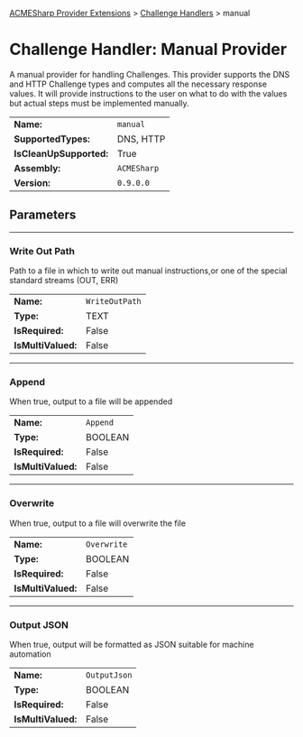 ﻿[ACMESharp Provider Extensions](../) > [Challenge Handlers](./) > manual

# Challenge Handler: Manual Provider

A manual provider for handling Challenges. This provider supports the DNS and HTTP Challenge types and computes all the necessary response values. It will provide instructions to the user on what to do with the values but actual steps must be implemented manually.

| | |
|-|-|
| **Name:** | `manual`
| **SupportedTypes:** | DNS, HTTP
| **IsCleanUpSupported:** | True
| **Assembly:** | `ACMESharp`
| **Version:** | `0.9.0.0`

## Parameters
---
### Write Out Path

Path to a file in which to write out manual instructions,or one of the special standard streams (OUT, ERR)

| | |
|-|-|
| **Name:**          | `WriteOutPath`
| **Type:**          | TEXT
| **IsRequired:**    | False
| **IsMultiValued:** | False

---
### Append

When true, output to a file will be appended

| | |
|-|-|
| **Name:**          | `Append`
| **Type:**          | BOOLEAN
| **IsRequired:**    | False
| **IsMultiValued:** | False

---
### Overwrite

When true, output to a file will overwrite the file

| | |
|-|-|
| **Name:**          | `Overwrite`
| **Type:**          | BOOLEAN
| **IsRequired:**    | False
| **IsMultiValued:** | False

---
### Output JSON

When true, output will be formatted as JSON suitable for machine automation

| | |
|-|-|
| **Name:**          | `OutputJson`
| **Type:**          | BOOLEAN
| **IsRequired:**    | False
| **IsMultiValued:** | False


